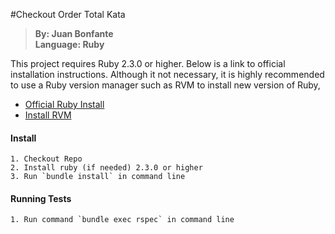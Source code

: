 #Checkout Order Total Kata

>**By: Juan Bonfante**     
 **Language: Ruby**

This project requires Ruby 2.3.0 or higher. Below is a link to official installation
instructions. Although it not necessary, it is highly recommended to use a Ruby version manager
such as RVM to install new version of Ruby, 

- [Official Ruby Install](https://www.ruby-lang.org/en/documentation/installation/)
- [Install RVM](https://rvm.io/rvm/install)
    
#### Install
    1. Checkout Repo
    2. Install ruby (if needed) 2.3.0 or higher
    3. Run `bundle install` in command line

#### Running Tests
    1. Run command `bundle exec rspec` in command line
